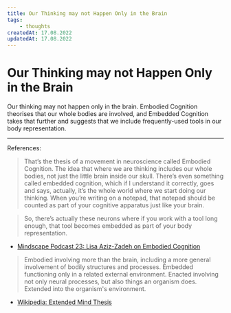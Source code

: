 ```yaml
---
title: Our Thinking may not Happen Only in the Brain
tags: 
    - thoughts
createdAt: 17.08.2022
updatedAt: 17.08.2022
---
```


# Our Thinking may not Happen Only in the Brain

Our thinking may not happen only in the brain. Embodied Cognition theorises that our whole bodies are involved, and Embedded Cognition takes that further and suggests that we include frequently-used tools in our body representation. 

---
References: 

> That’s the thesis of a movement in neuroscience called Embodied Cognition. The idea that where we are thinking includes our whole bodies, not just the little brain inside our skull. There’s even something called embedded cognition, which if I understand it correctly, goes and says, actually, it’s the whole world where we start doing our thinking. When you’re writing on a notepad, that notepad should be counted as part of your cognitive apparatus just like your brain. 

> So, there’s actually these neurons where if you work with a tool long enough, that tool becomes embedded as part of your body representation.
- [Mindscape Podcast 23: Lisa Aziz-Zadeh on Embodied Cognition](https://www.preposterousuniverse.com/podcast/2018/11/19/episode-23-lisa-aziz-zadeh-on-embodied-cognition-mirror-neurons-and-empathy/)

> Embodied involving more than the brain, including a more general involvement of bodily structures and processes.
> Embedded functioning only in a related external environment.
> Enacted involving not only neural processes, but also things an organism does.
> Extended into the organism's environment.
- [Wikipedia: Extended Mind Thesis](https://en.wikipedia.org/wiki/Extended_mind_thesis)